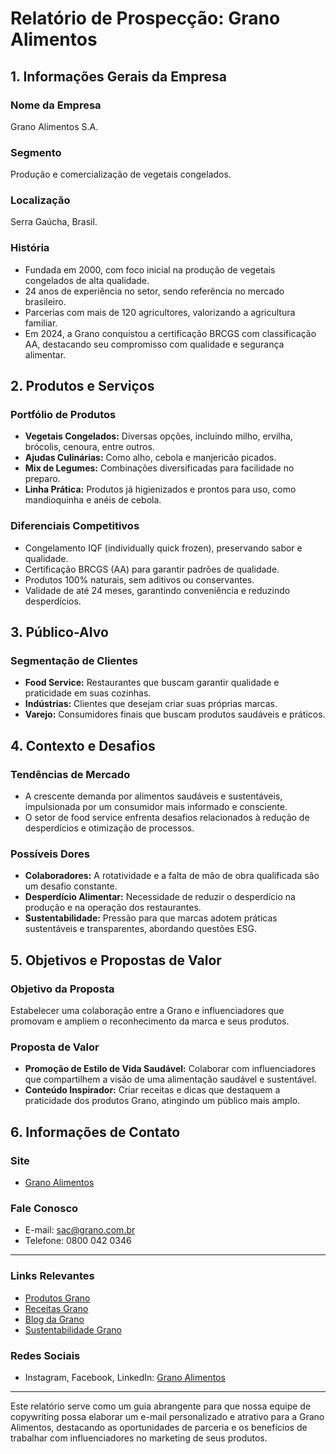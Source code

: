 # Relatório de Prospecção: Grano Alimentos

## 1. Informações Gerais da Empresa

### Nome da Empresa
Grano Alimentos S.A.

### Segmento
Produção e comercialização de vegetais congelados.

### Localização
Serra Gaúcha, Brasil.

### História
- Fundada em 2000, com foco inicial na produção de vegetais congelados de alta qualidade.
- 24 anos de experiência no setor, sendo referência no mercado brasileiro.
- Parcerias com mais de 120 agricultores, valorizando a agricultura familiar.
- Em 2024, a Grano conquistou a certificação BRCGS com classificação AA, destacando seu compromisso com qualidade e segurança alimentar.

## 2. Produtos e Serviços

### Portfólio de Produtos
- **Vegetais Congelados:** Diversas opções, incluindo milho, ervilha, brócolis, cenoura, entre outros.
- **Ajudas Culinárias:** Como alho, cebola e manjericão picados.
- **Mix de Legumes:** Combinações diversificadas para facilidade no preparo.
- **Linha Prática:** Produtos já higienizados e prontos para uso, como mandioquinha e anéis de cebola.

### Diferenciais Competitivos
- Congelamento IQF (individually quick frozen), preservando sabor e qualidade.
- Certificação BRCGS (AA) para garantir padrões de qualidade.
- Produtos 100% naturais, sem aditivos ou conservantes.
- Validade de até 24 meses, garantindo conveniência e reduzindo desperdícios.

## 3. Público-Alvo

### Segmentação de Clientes
- **Food Service:** Restaurantes que buscam garantir qualidade e praticidade em suas cozinhas.
- **Indústrias:** Clientes que desejam criar suas próprias marcas.
- **Varejo:** Consumidores finais que buscam produtos saudáveis e práticos.

## 4. Contexto e Desafios

### Tendências de Mercado
- A crescente demanda por alimentos saudáveis e sustentáveis, impulsionada por um consumidor mais informado e consciente.
- O setor de food service enfrenta desafios relacionados à redução de desperdícios e otimização de processos.

### Possíveis Dores
- **Colaboradores:** A rotatividade e a falta de mão de obra qualificada são um desafio constante.
- **Desperdício Alimentar:** Necessidade de reduzir o desperdício na produção e na operação dos restaurantes.
- **Sustentabilidade:** Pressão para que marcas adotem práticas sustentáveis e transparentes, abordando questões ESG.

## 5. Objetivos e Propostas de Valor

### Objetivo da Proposta
Estabelecer uma colaboração entre a Grano e influenciadores que promovam e ampliem o reconhecimento da marca e seus produtos.

### Proposta de Valor
- **Promoção de Estilo de Vida Saudável:** Colaborar com influenciadores que compartilhem a visão de uma alimentação saudável e sustentável.
- **Conteúdo Inspirador:** Criar receitas e dicas que destaquem a praticidade dos produtos Grano, atingindo um público mais amplo.

## 6. Informações de Contato

### Site
- [Grano Alimentos](http://www.grano.com.br)

### Fale Conosco
- E-mail: [sac@grano.com.br](mailto:sac@grano.com.br)
- Telefone: 0800 042 0346

---

### Links Relevantes
- [Produtos Grano](https://grano.com.br/produtos)
- [Receitas Grano](https://grano.com.br/receitas)
- [Blog da Grano](https://grano.com.br/blog)
- [Sustentabilidade Grano](https://grano.com.br/sustentabilidade)

### Redes Sociais
- Instagram, Facebook, LinkedIn: [Grano Alimentos](https://www.instagram.com/granoalimentos)

---

Este relatório serve como um guia abrangente para que nossa equipe de copywriting possa elaborar um e-mail personalizado e atrativo para a Grano Alimentos, destacando as oportunidades de parceria e os benefícios de trabalhar com influenciadores no marketing de seus produtos.